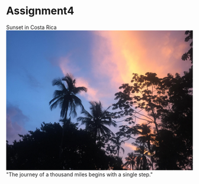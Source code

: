 # Assignment4
Sunset in Costa Rica
![Sunset in Costa Rica](costarica.jpg)
"The journey of a thousand miles begins with a single step." 
